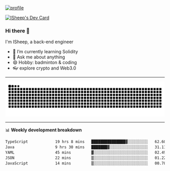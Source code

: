 [![profile](https://user-images.githubusercontent.com/54968314/208005045-e4b42f3b-833d-4242-bfcc-e764865553a2.svg)](https://www.calligrapher.ai/)

<a href="https://app.daily.dev/linziyang1106"><img src="https://api.daily.dev/devcards/v2/i4Spwx5Skx5FpTqWcwoit.png?r=kgx&type=wide" width="652" alt="ISheep's Dev Card"/></a>

### Hi there 🐏

I'm ISheep, a back-end engineer

- 🔭 I’m currently learning Solidity
- 💬 Ask me about anything
- 😄 Hobby: badminton & coding
- 👓 explore crypto and Web3.0

-------

![](https://raw.githubusercontent.com/ISheepp/ISheepp/output/github-contribution-grid-snake.svg)

-------

📊 **Weekly development breakdown**
<!--START_SECTION:waka-->

```txt
TypeScript            19 hrs 8 mins   ███████████████▓░░░░░░░░░   62.60 %
Java                  9 hrs 30 mins   ███████▓░░░░░░░░░░░░░░░░░   31.11 %
YAML                  45 mins         ▓░░░░░░░░░░░░░░░░░░░░░░░░   02.49 %
JSON                  22 mins         ▒░░░░░░░░░░░░░░░░░░░░░░░░   01.22 %
JavaScript            14 mins         ▒░░░░░░░░░░░░░░░░░░░░░░░░   00.78 %
```

<!--END_SECTION:waka-->

